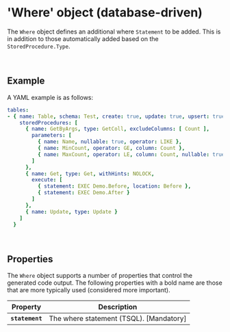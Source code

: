 # 'Where' object (database-driven)

The `Where` object defines an additional where `Statement` to be added. This is in addition to those automatically added based on the `StoredProcedure.Type`.

<br/>

## Example

A YAML example is as follows:
``` yaml
tables:
- { name: Table, schema: Test, create: true, update: true, upsert: true, delete: true, merge: true, udt: true, getAll: true, getAllOrderBy: [ Name Des ], excludeColumns: [ Other ], permission: TestSec,
    storedProcedures: [
      { name: GetByArgs, type: GetColl, excludeColumns: [ Count ],
        parameters: [
          { name: Name, nullable: true, operator: LIKE },
          { name: MinCount, operator: GE, column: Count },
          { name: MaxCount, operator: LE, column: Count, nullable: true }
        ]
      },
      { name: Get, type: Get, withHints: NOLOCK,
        execute: [
          { statement: EXEC Demo.Before, location: Before },
          { statement: EXEC Demo.After }
        ]
      },
      { name: Update, type: Update }
    ]
  }
```

<br/>

## Properties
The `Where` object supports a number of properties that control the generated code output. The following properties with a bold name are those that are more typically used (considered more important).

Property | Description
-|-
**`statement`** | The where statement (TSQL). [Mandatory]

